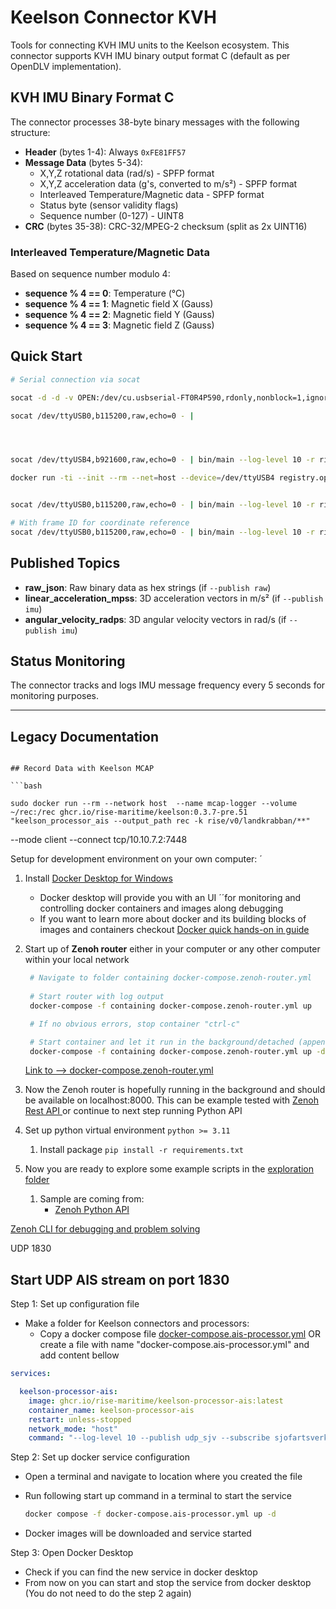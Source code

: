 # Keelson Connector KVH

Tools for connecting KVH IMU units to the Keelson ecosystem. This connector supports KVH IMU binary output format C (default as per OpenDLV implementation).

## KVH IMU Binary Format C

The connector processes 38-byte binary messages with the following structure:

- **Header** (bytes 1-4): Always `0xFE81FF57`
- **Message Data** (bytes 5-34):
  - X,Y,Z rotational data (rad/s) - SPFP format
  - X,Y,Z acceleration data (g's, converted to m/s²) - SPFP format
  - Interleaved Temperature/Magnetic data - SPFP format
  - Status byte (sensor validity flags)
  - Sequence number (0-127) - UINT8
- **CRC** (bytes 35-38): CRC-32/MPEG-2 checksum (split as 2x UINT16)

### Interleaved Temperature/Magnetic Data
Based on sequence number modulo 4:
- **sequence % 4 == 0**: Temperature (°C)
- **sequence % 4 == 1**: Magnetic field X (Gauss)
- **sequence % 4 == 2**: Magnetic field Y (Gauss)  
- **sequence % 4 == 3**: Magnetic field Z (Gauss)

## Quick Start

```bash
# Serial connection via socat

socat -d -d -v OPEN:/dev/cu.usbserial-FT0R4P590,rdonly,nonblock=1,ignoreeof STDOUT | bin/main --log-level 10 -r rise -e storakrabban --publish raw --publish imu --publish pos

socat /dev/ttyUSB0,b115200,raw,echo=0 - | 




socat /dev/ttyUSB4,b921600,raw,echo=0 - | bin/main --log-level 10 -r rise -e storakrabban --publish raw --publish imu --publish pos

docker run -ti --init --rm --net=host --device=/dev/ttyUSB4 registry.opendlv.org/community/opendlv-device-imu-kvhp1775:local --cid=111 --debug --port=/dev/ttyUSB4 --messageType=C


socat /dev/ttyUSB0,b115200,raw,echo=0 - | bin/main --log-level 10 -r rise -e kvh_imu --publish raw --publish imu

# With frame ID for coordinate reference
socat /dev/ttyUSB0,b115200,raw,echo=0 - | bin/main --log-level 10 -r rise -e kvh_imu --publish imu --frame-id "imu_link"
```

## Published Topics

- **raw_json**: Raw binary data as hex strings (if `--publish raw`)
- **linear_acceleration_mpss**: 3D acceleration vectors in m/s² (if `--publish imu`)
- **angular_velocity_radps**: 3D angular velocity vectors in rad/s (if `--publish imu`)

## Status Monitoring

The connector tracks and logs IMU message frequency every 5 seconds for monitoring purposes.

---

## Legacy Documentation 



```

## Record Data with Keelson MCAP

```bash

sudo docker run --rm --network host  --name mcap-logger --volume ~/rec:/rec ghcr.io/rise-maritime/keelson:0.3.7-pre.51 "keelson_processor_ais --output_path rec -k rise/v0/landkrabban/**"

```

 --mode client --connect tcp/10.10.7.2:7448


Setup for development environment on your own computer: ´

1) Install [Docker Desktop for Windows](https://docs.docker.com/desktop/install/windows-install/)
   - Docker desktop will provide you with an UI ´´for monitoring and controlling docker containers and images along debugging 
   - If you want to learn more about docker and its building blocks of images and containers checkout [Docker quick hands-on in guide](https://docs.docker.com/guides/get-started/)
2) Start up of **Zenoh router** either in your computer or any other computer within your local network 

   ```bash
    # Navigate to folder containing docker-compose.zenoh-router.yml
  
    # Start router with log output 
    docker-compose -f containing docker-compose.zenoh-router.yml up 

    # If no obvious errors, stop container "ctrl-c"

    # Start container and let it run in the background/detached (append -d) 
    docker-compose -f containing docker-compose.zenoh-router.yml up -d
   ```

    [Link to --> docker-compose.zenoh-router.yml](docker-compose.zenoh-router.yml)

1) Now the Zenoh router is hopefully running in the background and should be available on localhost:8000. This can be example tested with [Zenoh Rest API ](https://zenoh.io/docs/apis/rest/) or continue to next step running Python API
2) Set up python virtual environment  `python >= 3.11`
   1) Install package `pip install -r requirements.txt`
3)  Now you are ready to explore some example scripts in the [exploration folder](./exploration/) 
    1)  Sample are coming from:
         -   [Zenoh Python API ](https://zenoh-python.readthedocs.io/en/0.10.1-rc/#quick-start-examples)


[Zenoh CLI for debugging and problem solving](https://github.com/RISE-Maritime/zenoh-cli)




UDP 1830 



## Start UDP AIS stream on port 1830

Step 1: Set up configuration file

- Make a folder for Keelson connectors and processors:
  - Copy a docker compose file [docker-compose.ais-processor.yml](./docker-compose.ais-processor.yml) OR create a file with name "docker-compose.ais-processor.yml" and add content bellow 

```yml
services:

  keelson-processor-ais:
    image: ghcr.io/rise-maritime/keelson-processor-ais:latest
    container_name: keelson-processor-ais
    restart: unless-stopped
    network_mode: "host"
    command: "--log-level 10 --publish udp_sjv --subscribe sjofartsverket"
```

Step 2: Set up docker service configuration

- Open a terminal and navigate to location where you created the file
- Run following start up command in a terminal to start the service
  
  ```bash
  docker compose -f docker-compose.ais-processor.yml up -d
  ```

- Docker images will be downloaded and service started 

Step 3: Open Docker Desktop

- Check if you can find the new service in docker desktop
- From now on you can start and stop the service from docker desktop (You do not need to do the step 2 again)  
